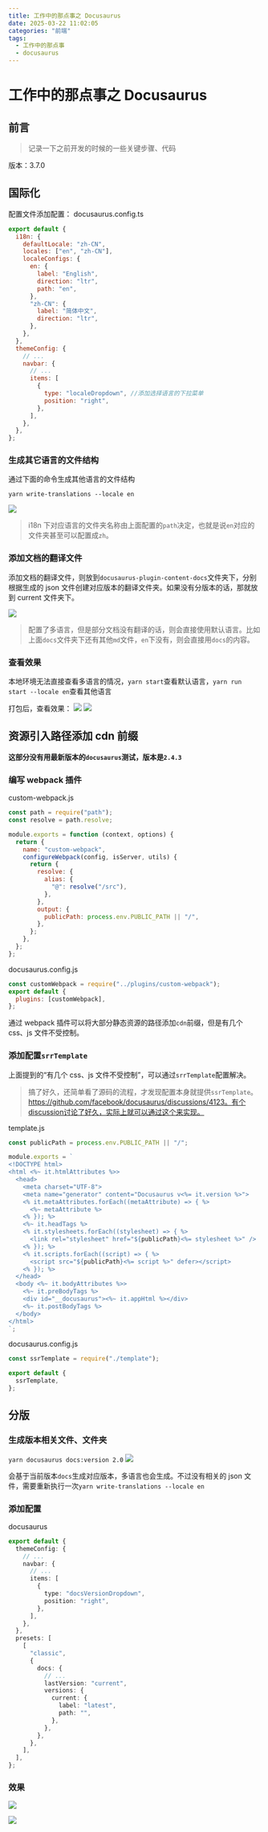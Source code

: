 ```yaml
---
title: 工作中的那点事之 Docusaurus
date: 2025-03-22 11:02:05
categories: "前端"
tags:
  - 工作中的那点事
  - docusaurus
---
```


# 工作中的那点事之 Docusaurus

## 前言

> 记录一下之前开发的时候的一些关键步骤、代码

版本：3.7.0

## 国际化

配置文件添加配置：
docusaurus.config.ts

```js
export default {
  i18n: {
    defaultLocale: "zh-CN",
    locales: ["en", "zh-CN"],
    localeConfigs: {
      en: {
        label: "English",
        direction: "ltr",
        path: "en",
      },
      "zh-CN": {
        label: "简体中文",
        direction: "ltr",
      },
    },
  },
  themeConfig: {
    // ...
    navbar: {
      // ...
      items: [
        {
          type: "localeDropdown", //添加选择语言的下拉菜单
          position: "right",
        },
      ],
    },
  },
};
```

### 生成其它语言的文件结构

通过下面的命令生成其他语言的文件结构

```
yarn write-translations --locale en
```

![](https://www.clzczh.top/CLZ_img/images/20250322095101.png)

> i18n 下对应语言的文件夹名称由上面配置的`path`决定，也就是说`en`对应的文件夹甚至可以配置成`zh`。

### 添加文档的翻译文件

添加文档的翻译文件，则放到`docusaurus-plugin-content-docs`文件夹下，分别根据生成的 json 文件创建对应版本的翻译文件夹。如果没有分版本的话，那就放到 current 文件夹下。

![](https://www.clzczh.top/CLZ_img/images/20250322095506.png)

> 配置了多语言，但是部分文档没有翻译的话，则会直接使用默认语言。比如上面`docs`文件夹下还有其他`md`文件，`en`下没有，则会直接用`docs`的内容。

### 查看效果

本地环境无法直接查看多语言的情况，`yarn start`查看默认语言，`yarn run start --locale en`查看其他语言

打包后，查看效果：
![](https://www.clzczh.top/CLZ_img/images/20250322101350.png)
![](https://www.clzczh.top/CLZ_img/images/20250322101421.png)

## 资源引入路径添加 cdn 前缀

**这部分没有用最新版本的`docusaurus`测试，版本是`2.4.3`**

### 编写 webpack 插件

custom-webpack.js

```js
const path = require("path");
const resolve = path.resolve;

module.exports = function (context, options) {
  return {
    name: "custom-webpack",
    configureWebpack(config, isServer, utils) {
      return {
        resolve: {
          alias: {
            "@": resolve("/src"),
          },
        },
        output: {
          publicPath: process.env.PUBLIC_PATH || "/",
        },
      };
    },
  };
};
```

docusaurus.config.js

```js
const customWebpack = require("../plugins/custom-webpack");
export default {
  plugins: [customWebpack],
};
```

通过 webpack 插件可以将大部分静态资源的路径添加`cdn`前缀，但是有几个 css、js 文件不受控制。

### 添加配置`srrTemplate`

上面提到的“有几个 css、js 文件不受控制”，可以通过`srrTemplate`配置解决。

> 搞了好久，还简单看了源码的流程，才发现配置本身就提供`ssrTemplate`。https://github.com/facebook/docusaurus/discussions/4123。有个discussion讨论了好久，实际上就可以通过这个来实现。

template.js

```js
const publicPath = process.env.PUBLIC_PATH || "/";

module.exports = `
<!DOCTYPE html>
<html <%~ it.htmlAttributes %>>
  <head>
    <meta charset="UTF-8">
    <meta name="generator" content="Docusaurus v<%= it.version %>">
    <% it.metaAttributes.forEach((metaAttribute) => { %>
      <%~ metaAttribute %>
    <% }); %>
    <%~ it.headTags %>
    <% it.stylesheets.forEach((stylesheet) => { %>
      <link rel="stylesheet" href="${publicPath}<%= stylesheet %>" />
    <% }); %>
    <% it.scripts.forEach((script) => { %>
      <script src="${publicPath}<%= script %>" defer></script>
    <% }); %>
  </head>
  <body <%~ it.bodyAttributes %>>
    <%~ it.preBodyTags %>
    <div id="__docusaurus"><%~ it.appHtml %></div>
    <%~ it.postBodyTags %>
  </body>
</html>
`;
```

docusaurus.config.js

```js
const ssrTemplate = require("./template");

export default {
  ssrTemplate,
};
```

## 分版

### 生成版本相关文件、文件夹

`yarn docusaurus docs:version 2.0`
![](https://www.clzczh.top/CLZ_img/images/20250322104257.png)

会基于当前版本`docs`生成对应版本，多语言也会生成。不过没有相关的 json 文件，需要重新执行一次`yarn write-translations --locale en`

### 添加配置

docusaurus

```ts
export default {
  themeConfig: {
    // ...
    navbar: {
      // ...
      items: [
        {
          type: "docsVersionDropdown",
          position: "right",
        },
      ],
    },
  },
  presets: [
    [
      "classic",
      {
        docs: {
          // ...
          lastVersion: "current",
          versions: {
            current: {
              label: "latest",
              path: "",
            },
          },
        },
      },
    ],
  ],
};
```

### 效果

![](https://www.clzczh.top/CLZ_img/images/20250322110123.png)

![](https://www.clzczh.top/CLZ_img/images/20250322110151.png)
